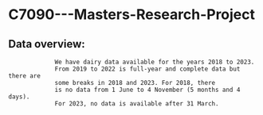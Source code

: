 # C7090---Masters-Research-Project

## Data overview: 
                 We have dairy data available for the years 2018 to 2023. 
                 From 2019 to 2022 is full-year and complete data but there are 
                 some breaks in 2018 and 2023. For 2018, there 
                 is no data from 1 June to 4 November (5 months and 4 days). 
                 For 2023, no data is available after 31 March.
